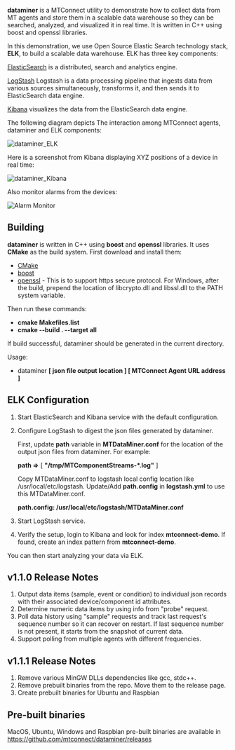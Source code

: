 
**dataminer** is a MTConnect utility to demonstrate how to collect data from MT agents and store them in a scalable data warehouse so they can be searched, analyzed, and visualized it in real time. It is written in C++ using boost and openssl libraries. 

In this demonstration, we use Open Source Elastic Search technology stack, **ELK**, to build a scalable data warehouse. ELK has three key components: 

[ElasticSearch](https://www.elastic.co/products/elasticsearch) is a distributed, search and analytics engine.

[LogStash](https://www.elastic.co/products/logstash) Logstash is a data processing pipeline that ingests data from various sources simultaneously, transforms it, and then sends it to ElasticSearch data engine.

[Kibana](https://www.elastic.co/products/kibana) visualizes the data from the ElasticSearch data engine. 

The following diagram depicts The interaction among MTConnect agents, dataminer and ELK components:

![dataminer_ELK](https://user-images.githubusercontent.com/34289248/61575977-5b90c800-aa88-11e9-8f52-06bd5d01215d.png)

Here is a screenshot from Kibana displaying XYZ positions of a device in real time:

![dataminer_Kibana](https://user-images.githubusercontent.com/34289248/61575981-6c413e00-aa88-11e9-8cc7-4c40bc06df43.png)

Also monitor alarms from the devices:

![Alarm Monitor](https://user-images.githubusercontent.com/34289248/75591517-c77eda00-5a34-11ea-83a5-d9e66464551c.png)

Building
-------

**dataminer** is written in C++ using **boost** and **openssl** libraries. It uses **CMake** as the build system. First download and install them:

- [CMake](https://cmake.org)
- [boost](https://www.boost.org)
- [openssl](https://www.openssl.org) - This is to support https secure protocol. For Windows, after the build, prepend the location of libcrypto.dll and libssl.dll to the PATH system variable.

Then run these commands:

- **cmake Makefiles.list**
- **cmake --build . --target all**

If build successful, dataminer should be generated in the current directory.

Usage:

- dataminer **[ json file output location ] [ MTConnect Agent URL address ]**

ELK Configuration
-------

1. Start ElasticSearch and Kibana service with the default configuration. 

2. Configure LogStash to digest the json files generated by dataminer. 

    First, update **path** variable in **MTDataMiner.conf** for the location of the output json files from dataminer. For example:

    **path =>** [ **"/tmp/MTComponentStreams-*.log"** ]

    Copy MTDataMiner.conf to logstash local config location like /usr/local/etc/logstash. Update/Add **path.config** in **logstash.yml** to use this MTDataMiner.conf.

    **path.config: /usr/local/etc/logstash/MTDataMiner.conf**

3. Start LogStash service.

4. Verify the setup, login to Kibana and look for index **mtconnect-demo**. If found, create an index pattern from **mtconnect-demo**. 

You can then start analyzing your data via ELK.

v1.1.0 Release Notes
-------
1. Output data items (sample, event or condition) to individual json records with their associated device/component id attributes.
2. Determine numeric data items by using info from "probe" request.
3. Poll data history using "sample" requests and track last request's sequence number so it can recover on restart. If last sequence number is not present, it starts from the snapshot of current data.
4. Support polling from multiple agents with different frequencies. 

v1.1.1 Release Notes
-------
1. Remove various MinGW DLLs dependencies like gcc, stdc++.
2. Remove prebuilt binaries from the repo. Move them to the release page.
3. Create prebuilt binaries for Ubuntu and Raspbian

Pre-built binaries
-------

MacOS, Ubuntu, Windows and Raspbian pre-built binaries are available in 
https://github.com/mtconnect/dataminer/releases
